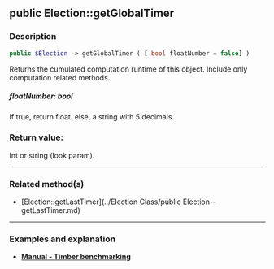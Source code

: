 ## public Election::getGlobalTimer

### Description    

```php
public $Election -> getGlobalTimer ( [ bool floatNumber = false] )
```

Returns the cumulated computation runtime of this object. Include only computation related methods.    


##### **floatNumber:** *bool*   
If true, return float. else, a string with 5 decimals.    



### Return value:   

Int or string (look param).


---------------------------------------

### Related method(s)      

* [Election::getLastTimer](../Election Class/public Election--getLastTimer.md)    

---------------------------------------

### Examples and explanation

* **[Manual - Timber benchmarking](https://github.com/julien-boudry/Condorcet/wiki/III-%23-A.-Avanced-features-%26-Configuration-%23-1.-Timer-Benchmarking)**    
